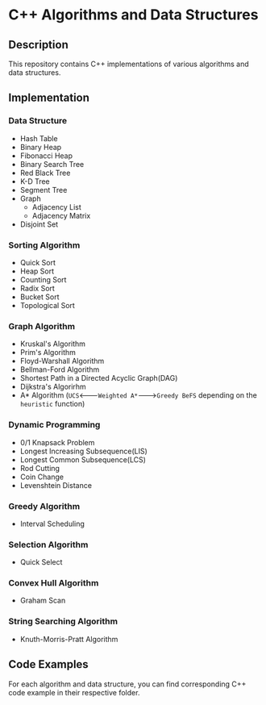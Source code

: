 # C++ Algorithms and Data Structures

## Description
This repository contains C++ implementations of various algorithms and data structures.

## Implementation

### Data Structure
* Hash Table
* Binary Heap
* Fibonacci Heap
* Binary Search Tree
* Red Black Tree
* K-D Tree
* Segment Tree
* Graph
  * Adjacency List
  * Adjacency Matrix
* Disjoint Set
### Sorting Algorithm
* Quick Sort
* Heap Sort
* Counting Sort
* Radix Sort
* Bucket Sort
* Topological Sort
### Graph Algorithm
* Kruskal's Algorithm
* Prim's Algorithm
* Floyd-Warshall Algorithm
* Bellman-Ford Algorithm
* Shortest Path in a Directed Acyclic Graph(DAG)
* Dijkstra's Algorirhm
* A* Algorithm (```UCS```<---```Weighted A*```--->```Greedy BeFS``` depending on the ```heuristic``` function)
### Dynamic Programming
* 0/1 Knapsack Problem
* Longest Increasing Subsequence(LIS)
* Longest Common Subsequence(LCS)
* Rod Cutting
* Coin Change
* Levenshtein Distance
### Greedy Algorithm
* Interval Scheduling
### Selection Algorithm
* Quick Select
### Convex Hull Algorithm
* Graham Scan
### String Searching Algorithm
* Knuth-Morris-Pratt Algorithm
## Code Examples
For each algorithm and data structure, you can find corresponding C++ code example in their respective folder.

